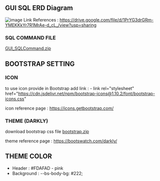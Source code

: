 ## GUI SQL ERD Diagram
![image](https://user-images.githubusercontent.com/87376058/225523226-1144ded8-e798-45f4-b481-e501d81e2d42.png)
Link References : https://drive.google.com/file/d/1PrYG3drGRm-YMEKKkYr7R1MrAe-d_cL_/view?usp=sharing 

### SQL COMMAND FILE
[GUI_SQLCommand.zip](https://github.com/ThongSauWei/GUIass/files/10987138/GUI_SQLCommand.zip)

## BOOTSTRAP SETTING 
### ICON 
to use icon provide in Bootstrap add link : - link rel="stylesheet" href="https://cdn.jsdelivr.net/npm/bootstrap-icons@1.10.2/font/bootstrap-icons.css"

icon reference page : https://icons.getbootstrap.com/
### THEME (DARKLY)
download bootstrap css file 
[bootstrap.zip](https://github.com/ThongSauWei/GUIass/files/10987000/bootstrap.zip)

theme reference page : https://bootswatch.com/darkly/

## THEME COLOR 
- Header : #FDAFAD - pink
- Background : --bs-body-bg: #222;
